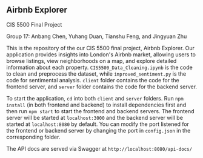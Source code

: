 ## Airbnb Explorer

CIS 5500 Final Project

Group 17: Anbang Chen, Yuhang Duan, Tianshu Feng, and Jingyuan Zhu

This is the repository of the our CIS 5500 final project, Airbnb Explorer. Our application provides insights into London's Airbnb market, allowing users to browse listings, view neighborhoods on a map, and explore detailed information about each property. `CIS5500_Data_Cleaning.ipynb` is the code to clean and preprocess the dataset,
while `improved_sentiment.py` is the code for sentimental analysis. `client` folder contains the code for the frontend server, and `server` folder contains the code
for the backend server.

To start the application, `cd` into both `client` and `server` folders. Run `npm install` (in both frontend and backend) to install dependencies first and then run `npm start` to start the frontend
and backend servers. The frontend server will be started at `localhost:3000` and the backend server will be started at `localhost:8080` by default. You can modify the
port listened for the frontend or backend server by changing the port in `config.json` in the corresponding folder.

The API docs are served via Swagger at `http://localhost:8080/api-docs/`


